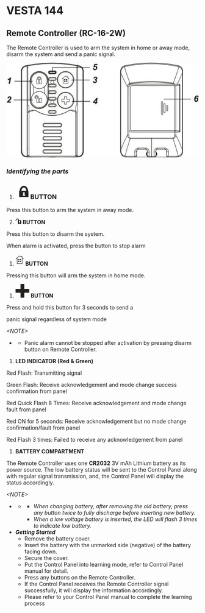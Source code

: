 # VESTA 144

## **Remote Controller (RC-16-2W)**

The Remote Controller is used to arm the system in home or away mode, disarm the system and send a panic signal.

![](<.gitbook/assets/1 (57).jpeg>)

### _**Identifying the parts**_

1. ### <img src=".gitbook/assets/0 (63).jpeg" alt="" data-size="line">BUTTON       &#x20;

Press this button to arm the system in away mode.

2. &#x20;<img src=".gitbook/assets/2 (48).jpeg" alt="" data-size="original"> **BUTTON**

Press this button to disarm the system.

When alarm is activated, press the button to stop alarm

1. <img src=".gitbook/assets/3 (47).jpeg" alt="" data-size="line"> **BUTTON**

Pressing this button will arm the system in home mode.

1. ![](<.gitbook/assets/4 (63).png>) **BUTTON**

Press and hold this button for 3 seconds to send a

panic signal regardless of system mode

_\<NOTE>_

*
  * Panic alarm cannot be stopped after activation by pressing disarm button on Remote Controller.

1. **LED INDICATOR (Red & Green)**

Red Flash: Transmitting signal

Green Flash: Receive acknowledgement and mode change success confirmation from panel

Red Quick Flash 8 Times: Receive acknowledgement and mode change fault from panel

Red ON for 5 seconds: Receive acknowledgement but no mode change confirmation/fault from panel

Red Flash 3 times: Failed to receive any acknowledgement from panel

1. **BATTERY COMPARTMENT**

The Remote Controller uses one **CR2032** 3V mAh Lithium battery as its power source. The low battery status will be sent to the Control Panel along with regular signal transmission, and, the Control Panel will display the status accordingly.

_\<NOTE>_

*
  *
    * _When changing battery, after removing the old battery, press any button twice to fully discharge before inserting new battery._
    * _When a low voltage battery is inserted, the LED will flash 3 times to indicate low battery._
* _**Getting Started**_
  * Remove the battery cover.
  * Insert the battery with the unmarked side (negative) of the battery facing down.
  * Secure the cover.
  * Put the Control Panel into learning mode, refer to Control Panel manual for detail.
  * Press any buttons on the Remote Controller.
  * If the Control Panel receives the Remote Controller signal successfully, it will display the information accordingly.
  * Please refer to your Control Panel manual to complete the learning process
